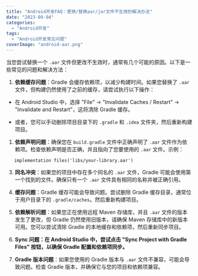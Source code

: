 ```yaml
---
title: "Android开发FAQ：更换/替换aar/jar文件不生效的解决办法"
date: "2023-09-04"
categories: 
  - "Android开发"
tags: 
  - "Android开发常见问题"
coverImage: "android-aar.png"
---
```


当您尝试替换一个 `.aar` 文件但更改不生效时，通常有几个可能的原因。以下是一些常见的问题和解决方法：

1. **依赖缓存问题**：Gradle 会缓存依赖项，以减少构建时间。如果您替换了 `.aar` 文件，但构建仍然使用了之前的缓存，请尝试执行以下操作：

- 在 Android Studio 中，选择 "File" -> "Invalidate Caches / Restart" -> "Invalidate and Restart"，这将清除 Gradle 缓存。

- 或者，您可以手动删除项目目录下的 `.gradle` 和 `.idea` 文件夹，然后重新构建项目。

1. **依赖声明问题**：确保您在 `build.gradle` 文件中正确声明了 `.aar` 文件作为依赖项。检查依赖声明是否正确，并且指向了您要使用的 `.aar` 文件。示例：
```
   implementation files('libs/your-library.aar')
```
3. **同名冲突**：如果您的项目中存在多个同名的 `.aar` 文件，Gradle 可能会使用第一个找到的文件。确保只有一个 `.aar` 文件具有相同的名称并被正确引用。

5. **缓存问题**：Gradle 缓存可能会导致问题。尝试删除 Gradle 缓存目录，通常位于用户目录下的 `.gradle/caches`。然后重新构建项目。

7. **依赖解析问题**：如果您正在使用远程 Maven 存储库，并且 `.aar` 文件的版本发生了更改，但 Gradle 仍然使用旧版本，请确保 Maven 存储库中的新版本可用。您可以尝试清除 Gradle 的本地缓存和依赖项，然后重新同步项目。

9. **Sync 问题：在 Android Studio 中，尝试点击 "Sync Project with Gradle Files" 按钮，以确保 Gradle 配置和依赖项同步。**

11. **Gradle 版本问题**：如果您使用的 Gradle 版本与 `.aar` 文件不兼容，可能会导致问题。检查 Gradle 版本，并确保它与您的项目和依赖项兼容。
